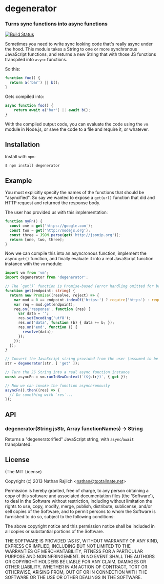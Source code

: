 degenerator
===========
### Turns sync functions into async functions
[![Build Status](https://github.com/TooTallNate/node-degenerator/workflows/Node%20CI/badge.svg)](https://github.com/TooTallNate/node-degenerator/actions?workflow=Node+CI)

Sometimes you need to write sync looking code that's really async under the hood.
This module takes a String to one or more synchronous JavaScript functions, and
returns a new String that with those JS functions transpiled into `async`
functions.

So this:

```js
function foo() {
  return a('bar') || b();
}
```

Gets compiled into:

```js
async function foo() {
    return await a('bar') || await b();
}
```

With the compiled output code, you can evaluate the code using the `vm` module
in Node.js, or save the code to a file and require it, or whatever.


Installation
------------

Install with `npm`:

```bash
$ npm install degenerator
```


Example
-------

You must explicitly specify the names of the functions that should be
"asyncified". So say we wanted to expose a `get(url)` function that did
and HTTP request and returned the response body.

The user has provided us with this implementation:

``` js
function myFn() {
  const one = get('https://google.com');
  const two = get('http://nodejs.org');
  const three = JSON.parse(get('http://jsonip.org'));
  return [one, two, three];
}
```

Now we can compile this into an asyncronous function, implement the
async `get()` function, and finally evaluate it into a real JavaScript function
instance with the `vm` module:


```typescript
import vm from 'vm';
import degenerator from 'degenerator';

// The `get()` function is Promise-based (error handling omitted for brevity)
function get(endpoint: string) {
  return new Promise((resolve, reject) => {
    var mod = 0 == endpoint.indexOf('https:') ? require('https') : require('http');
    var req = mod.get(endpoint);
    req.on('response', function (res) {
      var data = '';
      res.setEncoding('utf8');
      res.on('data', function (b) { data += b; });
      res.on('end', function () {
        resolve(data);
      });
    });
  });
}

// Convert the JavaScript string provided from the user (assumed to be `str` var)
str = degenerator(str, [ 'get' ]);

// Turn the JS String into a real async function instance
const asyncFn = vm.runInNewContext(`(${str})`, { get });

// Now we can invoke the function asynchronously
asyncFn().then((res) => {
  // Do something with `res`...
});
```


API
---

### degenerator(String jsStr, Array functionNames) → String

Returns a "degeneratorified" JavaScript string, with `async`/`await` transplanted.


License
-------

(The MIT License)

Copyright (c) 2013 Nathan Rajlich &lt;nathan@tootallnate.net&gt;

Permission is hereby granted, free of charge, to any person obtaining
a copy of this software and associated documentation files (the
'Software'), to deal in the Software without restriction, including
without limitation the rights to use, copy, modify, merge, publish,
distribute, sublicense, and/or sell copies of the Software, and to
permit persons to whom the Software is furnished to do so, subject to
the following conditions:

The above copyright notice and this permission notice shall be
included in all copies or substantial portions of the Software.

THE SOFTWARE IS PROVIDED 'AS IS', WITHOUT WARRANTY OF ANY KIND,
EXPRESS OR IMPLIED, INCLUDING BUT NOT LIMITED TO THE WARRANTIES OF
MERCHANTABILITY, FITNESS FOR A PARTICULAR PURPOSE AND NONINFRINGEMENT.
IN NO EVENT SHALL THE AUTHORS OR COPYRIGHT HOLDERS BE LIABLE FOR ANY
CLAIM, DAMAGES OR OTHER LIABILITY, WHETHER IN AN ACTION OF CONTRACT,
TORT OR OTHERWISE, ARISING FROM, OUT OF OR IN CONNECTION WITH THE
SOFTWARE OR THE USE OR OTHER DEALINGS IN THE SOFTWARE.
